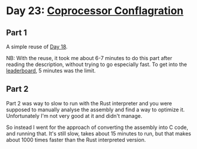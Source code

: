 # Day 23: [Coprocessor Conflagration](https://adventofcode.com/2017/day/23)

## Part 1

A simple reuse of [Day 18](../day18/README.md).

NB: With the reuse, it took me about 6-7 minutes to do this part after reading the description, without trying to go especially fast. To get into the [leaderboard](https://adventofcode.com/2017/leaderboard/day/23), 5 minutes was the limit.

## Part 2

Part 2 was way to slow to run with the Rust interpreter and you were supposed to manually analyse the assembly and find a way to optimize it. Unfortunately I'm not very good at it and didn't manage.

So instead I went for the approach of converting the assembly into C code, and running that. It's still slow, takes about 15 minutes to run, but that makes about 1000 times faster than the Rust interpreted version.